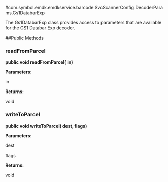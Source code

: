 #com.symbol.emdk.emdkservice.barcode.SvcScannerConfig.DecoderParams.Gs1DatabarExp

The Gs1DatabarExp class provides access to parameters that are
 available for the GS1 Databar Exp decoder.



##Public Methods

### readFromParcel

**public void readFromParcel( in)**



**Parameters:**

in

**Returns:**

void

### writeToParcel

**public void writeToParcel( dest,  flags)**



**Parameters:**

dest

flags

**Returns:**

void

